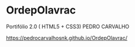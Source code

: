 # OrdepOlavrac
Portifólio 2.0 ( HTML5 + CSS3) PEDRO CARVALHO

https://pedrocarvalhosnk.github.io/OrdepOlavrac/
